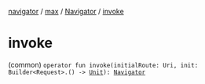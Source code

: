 [navigator](../../index.md) / [max](../index.md) / [Navigator](index.md) / [invoke](./invoke.md)

# invoke

(common) `operator fun invoke(initialRoute: Uri, init: Builder<Request>.() -> `[`Unit`](https://kotlinlang.org/api/latest/jvm/stdlib/kotlin/-unit/index.html)`): `[`Navigator`](index.md)